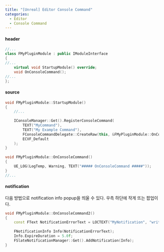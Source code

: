 ```yaml
---
title: "[Unreal] Editor Console Command"
categories:
  - Editor
  - Console Command
---
```


#### header
```c++
//...
class FMyPluginModule : public IModuleInterface
{
//...
	virtual void StartupModule() override;
	void OnConsoleCommand();
//...
};
```

#### source
```c++
void FMyPluginModule::StartupModule()
{
	//...
  
	IConsoleManager::Get().RegisterConsoleCommand(
		TEXT("MyCommand"),
		TEXT("My Example Command"),
		FConsoleCommandDelegate::CreateRaw(this, &FMyPluginModule::OnConsoleCommand),
		ECVF_Default
	);
}
  
void FMyPluginModule::OnConsoleCommand()
{
	UE_LOG(LogTemp, Warning, TEXT("##### OnConsoleCommand #####"));
}
//...
```

#### notification
다음 방법으로 notification info popup을 띄울 수 있다.
우측 하단에 작게 뜨는 팝업이다.


```c++
void FMyPluginModule::OnConsoleCommand2()
{
	const FText NotificationErrorText = LOCTEXT("MyNotification", "write some text here.");
		
	FNotificationInfo Info(NotificationErrorText);
	Info.ExpireDuration = 5.0f;
	FSlateNotificationManager::Get().AddNotification(Info);
}
```
